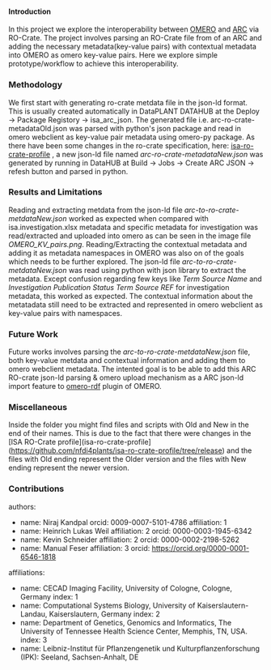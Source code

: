 #### Introduction

In this project we explore the interoperability between [OMERO](https://www.openmicroscopy.org/omero/) and [ARC](https://nfdi4plants.github.io/nfdi4plants.knowledgebase/core-concepts/arc/) via RO-Crate. The project involves parsing an RO-Crate file from of an ARC and adding the necessary metadata(key-value pairs) with contextual metadata into OMERO as omero key-value pairs. Here we explore simple prototype/workflow to achieve this interoperability.

### Methodology

We first start with generating ro-crate metdata file in the json-ld format. This is usually created automatically in DataPLANT DATAHUB at the Deploy -> Package Registory -> isa_arc_json. The generated file i.e. arc-ro-crate-metadataOld.json was parsed with python's json package and read in omero webclient as key-value pair metadata using omero-py package. As there have been some changes in the ro-crate specification, here: [isa-ro-crate-profile](https://github.com/nfdi4plants/isa-ro-crate-profile/tree/release) , a new json-ld file named *arc-ro-crate-metadataNew.json* was generated by running in DataHUB at Build -> Jobs -> Create ARC JSON -> refesh button and parsed in python.


### Results and Limitations

Reading and extracting metdata from the json-ld file *arc-to-ro-crate-metdataNew.json* worked as expected when compared with isa.investigation.xlsx metadata and specific metadata for investigation was read/extracted and uploaded into omero as can be seen in the image file *OMERO_KV_pairs.png*. Reading/Extracting the contextual metadata and adding it as metadata namespaces in OMERO was also on of the goals which needs to be further explored.
The json-ld file *arc-to-ro-crate-metdataNew.json* was read using python with json library to extract the metadata. Except confusion regarding few keys like *Term Source Name* and *Investigation Publication Status Term Source REF* for investigation metadata, this worked as expected. The contextual information about the metatadata still need to be extracted and represented in omero webclient as key-value pairs with namespaces.

### Future Work

Future works involves parsing the *arc-to-ro-crate-metdataNew.json* file, both key-value metdata and contextual information and adding them to omero webclient metadata. The intented goal is to be able to add this ARC RO-crate json-ld parsing & omero upload mechanism as a ARC json-ld import feature to [omero-rdf](https://github.com/German-BioImaging/omero-rdf) plugin of OMERO. 

### Miscellaneous

Inside the folder you might find files and scripts with Old and New in the end of their names. This is due to the fact that there were changes in the [ISA RO-Crate profile](isa-ro-crate-profile](https://github.com/nfdi4plants/isa-ro-crate-profile/tree/release) and the files with Old ending represent the Older version and the files with New ending represent the newer version.

### Contributions

authors:
  - name: Niraj Kandpal
    orcid: 0009-0007-5101-4786
    affiliation: 1
  - name: Heinrich Lukas Weil
    affiliation: 2
    orcid: 0000-0003-1945-6342
  - name: Kevin Schneider
    affiliation: 2
    orcid: 0000-0002-2198-5262
  - name: Manual Feser
    affiliation: 3
    orcid: https://orcid.org/0000-0001-6546-1818
  
affiliations:
  - name: CECAD Imaging Facility, University of Cologne, Cologne, Germany
    index: 1
  - name: Computational Systems Biology, University of Kaiserslautern-Landau, Kaiserslautern, Germany
    index: 2
  - name: Department of Genetics, Genomics and Informatics, The University of Tennessee Health Science Center, Memphis, TN, USA.
    index: 3
  - name: Leibniz-Institut für Pflanzengenetik und Kulturpflanzenforschung (IPK): Seeland, Sachsen-Anhalt, DE 
   
